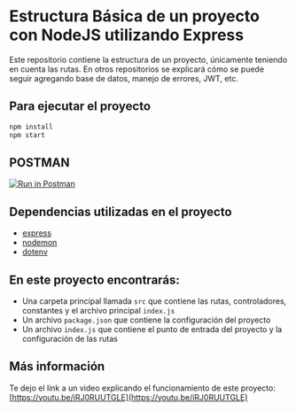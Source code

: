 # Estructura Básica de un proyecto con NodeJS utilizando Express

Este repositorio contiene la estructura de un proyecto, únicamente teniendo en cuenta las rutas. En otros repositorios se explicará cómo se puede seguir agregando base de datos, manejo de errores, JWT, etc.

## Para ejecutar el proyecto

```bash
npm install
npm start
```
## POSTMAN

[![Run in Postman](https://run.pstmn.io/button.svg)](https://app.getpostman.com/run-collection/21047550-c23aa627-69b6-420d-94da-4b95b49a80e2?action=collection%2Ffork&collection-url=entityId%3D21047550-c23aa627-69b6-420d-94da-4b95b49a80e2%26entityType%3Dcollection%26workspaceId%3D1f4f77c5-eb75-4ee8-99d0-fbd51cc092df#?env%5BLOCALHOST%20BASE%5D=W3sia2V5IjoiVVJMIiwidmFsdWUiOiJodHRwOi8vbG9jYWxob3N0OjgwMDAiLCJlbmFibGVkIjp0cnVlfV0=)


## Dependencias utilizadas en el proyecto

- [express](https://expressjs.com/)
- [nodemon](https://nodemon.io/)
- [dotenv](https://www.npmjs.com/package/dotenv)

## En este proyecto encontrarás:

- Una carpeta principal llamada `src` que contiene las rutas, controladores, constantes y el archivo principal `index.js`
- Un archivo `package.json` que contiene la configuración del proyecto
- Un archivo `index.js` que contiene el punto de entrada del proyecto y la configuración de las rutas

## Más información
Te dejo el link a un video explicando el funcionamiento de este proyecto: [https://youtu.be/iRJ0RUUTGLE](https://youtu.be/iRJ0RUUTGLE)

